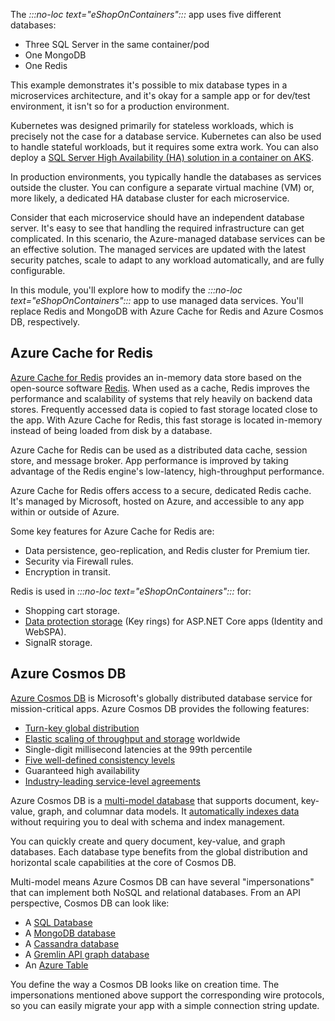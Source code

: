 The *:::no-loc text="eShopOnContainers":::* app uses five different databases:

- Three SQL Server in the same container/pod
- One MongoDB
- One Redis

This example demonstrates it's possible to mix database types in a microservices architecture, and it's okay for a sample app or for dev/test environment, it isn't so for a production environment.

Kubernetes was designed primarily for stateless workloads, which is precisely not the case for a database service. Kubernetes can also be used to handle stateful workloads, but it requires some extra work. You can also deploy a [SQL Server High Availability (HA) solution in a container on AKS](/sql/linux/tutorial-sql-server-containers-kubernetes).

In production environments, you typically handle the databases as services outside the cluster. You can configure a separate virtual machine (VM) or, more likely, a dedicated HA database cluster for each microservice.

Consider that each microservice should have an independent database server. It's easy to see that handling the required infrastructure can get complicated. In this scenario, the Azure-managed database services can be an effective solution. The managed services are updated with the latest security patches, scale to adapt to any workload automatically, and are fully configurable.

In this module, you'll explore how to modify the *:::no-loc text="eShopOnContainers":::* app to use managed data services. You'll replace Redis and MongoDB with Azure Cache for Redis and Azure Cosmos DB, respectively.

## Azure Cache for Redis

[Azure Cache for Redis](/azure/azure-cache-for-redis/cache-overview) provides an in-memory data store based on the open-source software [Redis](https://redis.io/). When used as a cache, Redis improves the performance and scalability of systems that rely heavily on backend data stores. Frequently accessed data is copied to fast storage located close to the app. With Azure Cache for Redis, this fast storage is located in-memory instead of being loaded from disk by a database.

Azure Cache for Redis can be used as a distributed data cache, session store, and message broker. App performance is improved by taking advantage of the Redis engine's low-latency, high-throughput performance.

Azure Cache for Redis offers access to a secure, dedicated Redis cache. It's managed by Microsoft, hosted on Azure, and accessible to any app within or outside of Azure.

Some key features for Azure Cache for Redis are:

- Data persistence, geo-replication, and Redis cluster for Premium tier.
- Security via Firewall rules.
- Encryption in transit.

Redis is used in *:::no-loc text="eShopOnContainers":::* for:

- Shopping cart storage.
- [Data protection storage](/aspnet/core/security/data-protection/introduction) (Key rings) for ASP.NET Core apps (Identity and WebSPA).
- SignalR storage.

## Azure Cosmos DB

[Azure Cosmos DB](/sql/linux/tutorial-sql-server-containers-kubernetesazure/cosmos-db/introduction) is Microsoft's globally distributed database service for mission-critical apps. Azure Cosmos DB provides the following features:

- [Turn-key global distribution](/sql/linux/tutorial-sql-server-containers-kubernetesazure/cosmos-db/distribute-data-globally)
- [Elastic scaling of throughput and storage](/sql/linux/tutorial-sql-server-containers-kubernetesazure/cosmos-db/partition-data) worldwide
- Single-digit millisecond latencies at the 99th percentile
- [Five well-defined consistency levels](/sql/linux/tutorial-sql-server-containers-kubernetesazure/cosmos-db/consistency-levels)
- Guaranteed high availability
- [Industry-leading service-level agreements](https://azure.microsoft.com/support/legal/sla/cosmos-db/)

Azure Cosmos DB is a [multi-model database](/sql/linux/tutorial-sql-server-containers-kubernetesazure/cosmos-db/relational-nosql) that supports document, key-value, graph, and columnar data models. It [automatically indexes data](https://www.vldb.org/pvldb/vol8/p1668-shukla.pdf) without requiring you to deal with schema and index management.

You can quickly create and query document, key-value, and graph databases. Each database type benefits from the global distribution and horizontal scale capabilities at the core of Cosmos DB.

Multi-model means Azure Cosmos DB can have several "impersonations" that can implement both NoSQL and relational databases. From an API perspective, Cosmos DB can look like:

- A [SQL Database](/sql/linux/tutorial-sql-server-containers-kubernetesazure/cosmos-db/sql-query-getting-started)
- A [MongoDB database](/sql/linux/tutorial-sql-server-containers-kubernetesazure/cosmos-db/mongodb-introduction)
- A [Cassandra database](/sql/linux/tutorial-sql-server-containers-kubernetesazure/cosmos-db/cassandra-introduction)
- A [Gremlin API graph database](/sql/linux/tutorial-sql-server-containers-kubernetesazure/cosmos-db/graph-introduction)
- An [Azure Table](/sql/linux/tutorial-sql-server-containers-kubernetesazure/cosmos-db/table-introduction)

You define the way a Cosmos DB looks like on creation time. The impersonations mentioned above support the corresponding wire protocols, so you can easily migrate your app with a simple connection string update.
